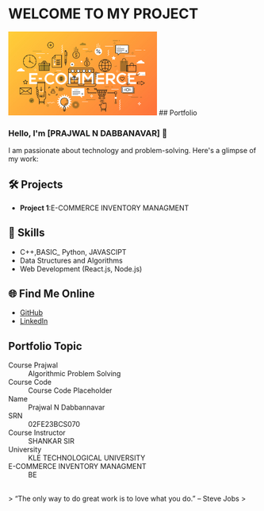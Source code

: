 # WELCOME TO MY PROJECT
<img src="E-commerce_web_design_EWM_SA_Digital_Agency_Geneva.jpg" alt="Description of the image" width="300">
## Portfolio

### Hello, I'm [PRAJWAL N DABBANAVAR] 👋

I am passionate about technology and problem-solving. Here's a glimpse of my work:

## 🛠️ Projects
- **Project 1**:E-COMMERCE INVENTORY MANAGMENT


## 🚀 Skills
- C++,BASIC_ Python, JAVASCIPT
- Data Structures and Algorithms
- Web Development (React.js, Node.js)

## 🌐 Find Me Online
- [GitHub](https://github.com/Prajwal719)
- [LinkedIn](https://www.linkedin.com/in/prajwal-dabbanavar-12b7a32a9?utm_source=share&utm_campaign=share_via&utm_content=profile&utm_medium=android_app)

## Portfolio Topic

<dl>
<dt>Course Prajwal</dt>
<dd>Algorithmic Problem Solving</dd>
<dt>Course Code</dt>
<dd>Course Code Placeholder</dd>
<dt>Name</dt>
<dd>Prajwal N Dabbannavar</dd>
<dt>SRN</dt>
<dd>02FE23BCS070</dd>
<dt>Course Instructor</dt>
<dd>SHANKAR SIR</dd>
<dt>University</dt>
<dd>KLE TECHNOLOGICAL UNIVERSITY </dd>
<dt>E-COMMERCE INVENTORY MANAGMENT</dt>
<dd>BE</dd>
</dl>

<br> 
> “The only way to do great work is to love what you do.” – Steve Jobs
>
